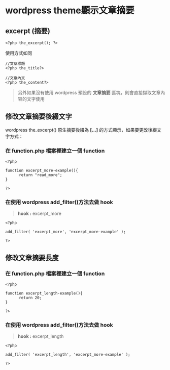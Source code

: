 # wordpress theme顯示文章摘要

## excerpt (摘要)

```
<?php the_excerpt(); ?>
```

使用方式如同

```
//文章標題
<?php the_title?>

//文章內文
<?php the_content?>
```

> 另外如果沒有使用 wordpress 預設的 **文章摘要** 區塊，則會直接擷取文章內容的文字使用

## 修改文章摘要後綴文字

wordpress the_excerpt() 原生摘要後綴為 **[...]** 的方式顯示，如果要更改後綴文字方式：

### 在 function.php 檔案裡建立一個 function

```
<?php

function excerpt_more-example(){
      return "read_more";
}

?>
```

### 在使用 wordpress add_filter()方法去做 hook

> **hook :** excerpt_more

```
<?php

add_filter( 'excerpt_more', 'excerpt_more-example' );

?>
```

## 修改文章摘要長度

### 在 function.php 檔案裡建立一個 function

```
<?php

function excerpt_length-example(){
      return 20;
}

?>
```

### 在使用 wordpress add_filter()方法去做 hook

> **hook :** excerpt_length

```
<?php

add_filter( 'excerpt_length', 'excerpt_more-example' );

?>
```
